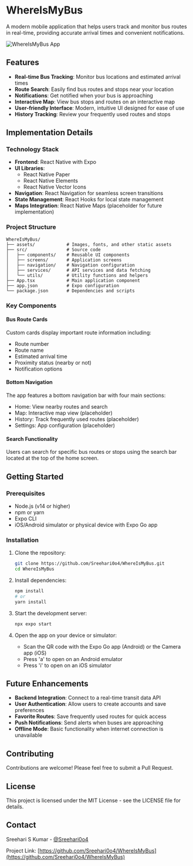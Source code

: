 # WhereIsMyBus

A modern mobile application that helps users track and monitor bus routes in real-time, providing accurate arrival times and convenient notifications.

![WhereIsMyBus App](https://via.placeholder.com/800x400?text=WhereIsMyBus+App)

## Features

- **Real-time Bus Tracking**: Monitor bus locations and estimated arrival times
- **Route Search**: Easily find bus routes and stops near your location
- **Notifications**: Get notified when your bus is approaching
- **Interactive Map**: View bus stops and routes on an interactive map
- **User-friendly Interface**: Modern, intuitive UI designed for ease of use
- **History Tracking**: Review your frequently used routes and stops

## Implementation Details

### Technology Stack

- **Frontend**: React Native with Expo
- **UI Libraries**: 
  - React Native Paper
  - React Native Elements
  - React Native Vector Icons
- **Navigation**: React Navigation for seamless screen transitions
- **State Management**: React Hooks for local state management
- **Maps Integration**: React Native Maps (placeholder for future implementation)

### Project Structure

```
WhereIsMyBus/
├── assets/            # Images, fonts, and other static assets
├── src/               # Source code
│   ├── components/    # Reusable UI components
│   ├── screens/       # Application screens
│   ├── navigation/    # Navigation configuration
│   ├── services/      # API services and data fetching
│   └── utils/         # Utility functions and helpers
├── App.tsx            # Main application component
├── app.json           # Expo configuration
└── package.json       # Dependencies and scripts
```

### Key Components

#### Bus Route Cards

Custom cards display important route information including:
- Route number
- Route name
- Estimated arrival time
- Proximity status (nearby or not)
- Notification options

#### Bottom Navigation

The app features a bottom navigation bar with four main sections:
- Home: View nearby routes and search
- Map: Interactive map view (placeholder)
- History: Track frequently used routes (placeholder)
- Settings: App configuration (placeholder)

#### Search Functionality

Users can search for specific bus routes or stops using the search bar located at the top of the home screen.

## Getting Started

### Prerequisites

- Node.js (v14 or higher)
- npm or yarn
- Expo CLI
- iOS/Android simulator or physical device with Expo Go app

### Installation

1. Clone the repository:
   ```bash
   git clone https://github.com/Sreehari0o4/WhereIsMyBus.git
   cd WhereIsMyBus
   ```

2. Install dependencies:
   ```bash
   npm install
   # or
   yarn install
   ```

3. Start the development server:
   ```bash
   npx expo start
   ```

4. Open the app on your device or simulator:
   - Scan the QR code with the Expo Go app (Android) or the Camera app (iOS)
   - Press 'a' to open on an Android emulator
   - Press 'i' to open on an iOS simulator

## Future Enhancements

- **Backend Integration**: Connect to a real-time transit data API
- **User Authentication**: Allow users to create accounts and save preferences
- **Favorite Routes**: Save frequently used routes for quick access
- **Push Notifications**: Send alerts when buses are approaching
- **Offline Mode**: Basic functionality when internet connection is unavailable

## Contributing

Contributions are welcome! Please feel free to submit a Pull Request.

## License

This project is licensed under the MIT License - see the LICENSE file for details.

## Contact

Sreehari S Kumar - [@Sreehari0o4](https://github.com/Sreehari0o4)

Project Link: [https://github.com/Sreehari0o4/WhereIsMyBus](https://github.com/Sreehari0o4/WhereIsMyBus) 